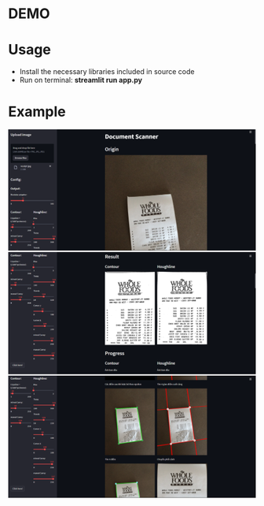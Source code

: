 # **DEMO**

# **Usage**
* Install the necessary libraries included in source code
* Run on terminal: **streamlit run app.py**

# **Example**
![demo](./image/demo1.png)
![demo](./image/demo2.png)
![demo](./image/demo3.png)
